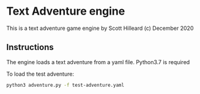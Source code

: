 # Text Adventure engine

This is a text adventure game engine by Scott Hilleard (c) December 2020

## Instructions

The engine loads a text adventure from a yaml file. Python3.7 is required

To load the test adventure:

```bash
python3 adventure.py -f test-adventure.yaml
```
